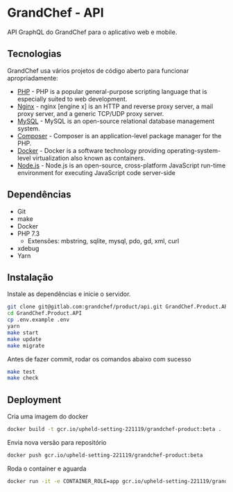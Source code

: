 # GrandChef - API
API GraphQL do GrandChef para o aplicativo web e mobile.

## Tecnologias

GrandChef usa vários projetos de código aberto para funcionar apropriadamente:

* [PHP] - PHP is a popular general-purpose scripting language that is especially suited to web development.
* [Nginx] - nginx [engine x] is an HTTP and reverse proxy server, a mail proxy server, and a generic TCP/UDP proxy server.
* [MySQL] - MySQL is an open-source relational database management system.
* [Composer] - Composer is an application-level package manager for the PHP.
* [Docker] - Docker is a software technology providing operating-system-level virtualization also known as containers.
* [Node.js] - Node.js is an open-source, cross-platform JavaScript run-time environment for executing JavaScript code server-side

## Dependências
- Git
- make
- Docker
- PHP 7.3
  - Extensões: mbstring, sqlite, mysql, pdo, gd, xml, curl
- xdebug
- Yarn

## Instalação

Instale as dependências e inicie o servidor.
```sh
git clone git@gitlab.com:grandchef/product/api.git GrandChef.Product.API
cd GrandChef.Product.API
cp .env.example .env
yarn
make start
make update
make migrate
```

   [PHP]: <http://www.php.net/>
   [Nginx]: <https://nginx.org/>
   [MySQL]: <https://dev.mysql.com/downloads/mysql/>
   [Composer]: <https://getcomposer.org/>
   [Docker]: <https://www.docker.com/>
   [Node.js]: <http://nodejs.org>

Antes de fazer commit, rodar os comandos abaixo com sucesso
```sh
make test
make check
```

## Deployment

Cria uma imagem do docker
```sh
docker build -t gcr.io/upheld-setting-221119/grandchef-product:beta .
```

Envia nova versão para repositório
```sh
docker push gcr.io/upheld-setting-221119/grandchef-product:beta
```

Roda o container e aguarda
```sh
docker run -it -e CONTAINER_ROLE=app gcr.io/upheld-setting-221119/grandchef-product:beta
```
